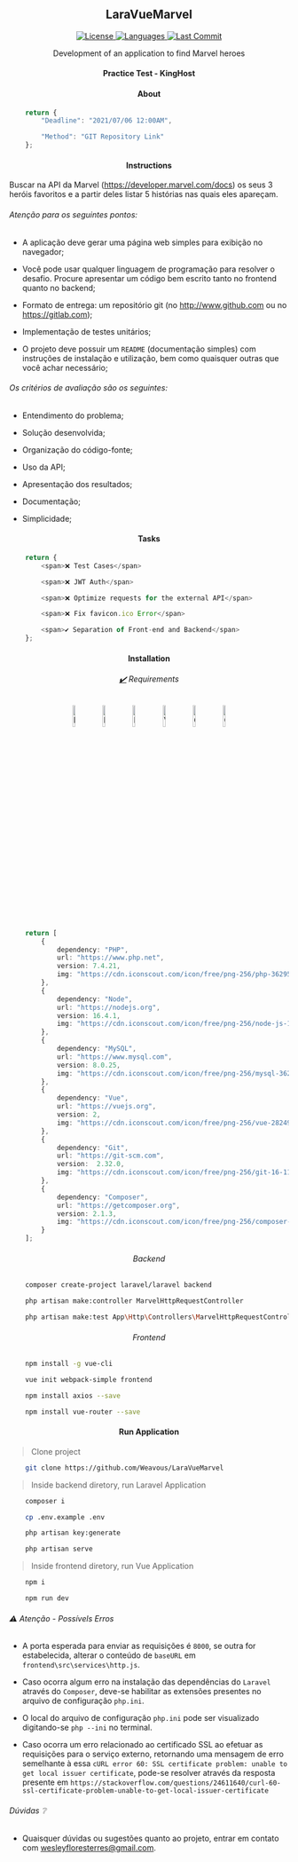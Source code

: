 <h2 align="center">LaraVueMarvel</h2>

<p align="center">
    <a href="#">
        <img alt="License" src="https://img.shields.io/github/license/Weavous/LaraVueMarvel">
    </a>
    <a href="#">
        <img alt="Languages" src="https://img.shields.io/github/languages/count/Weavous/LaraVueMarvel">
    </a>
    <a href="#">
        <img alt="Last Commit" src="https://img.shields.io/github/last-commit/Weavous/LaraVueMarvel">
    </a>
</p>

<p align="center">Development of an application to find Marvel heroes</p>

<h4 align="center">Practice Test - KingHost</h4>

<h4 align="center">About</h4>

```typescript
    return {
        "Deadline": "2021/07/06 12:00AM",

        "Method": "GIT Repository Link"
    };
```

<h4 align="center">Instructions</h4>

Buscar na API da Marvel (https://developer.marvel.com/docs) os seus 3 heróis favoritos e a partir deles listar 5 histórias nas quais eles apareçam.

<h6>Atenção para os seguintes pontos:</h6>

- A aplicação deve gerar uma página web simples para exibição no navegador;

- Você pode usar qualquer linguagem de programação para resolver o desafio. Procure apresentar um código bem escrito tanto no frontend quanto no backend;

- Formato de entrega: um repositório git (no http://www.github.com ou no https://gitlab.com);

- Implementação de testes unitários;

- O projeto deve possuir um `README` (documentação simples) com instruções de instalação e utilização, bem como quaisquer outras que você achar necessário;

<h6>Os critérios de avaliação são os seguintes:</h6>

- Entendimento do problema;

- Solução desenvolvida;

- Organização do código-fonte;

- Uso da API;

- Apresentação dos resultados;

- Documentação;

- Simplicidade;

<h4 align="center">Tasks</h4>

```typescript
    return {
        <span>❌ Test Cases</span>

        <span>❌ JWT Auth</span>

        <span>❌ Optimize requests for the external API</span>

        <span>❌ Fix favicon.ico Error</span>

        <span>✔️ Separation of Front-end and Backend</span>
    };
```

<h4 align="center">Installation</h4>

<h6 align="center"><a href="https://iconscout.com">✔️</a> Requirements</h6>

<p align="center">
    <img width="10%" src="https://cdn.iconscout.com/icon/free/png-256/php-3629567-3032350.png" alt="PHP Logo">
    <img width="10%" src="https://cdn.iconscout.com/icon/free/png-256/node-js-1-1174935.png" alt="Node Logo">
    <img width="10%" src="https://cdn.iconscout.com/icon/free/png-256/mysql-3628940-3030165.png" alt="MySQL Logo">
    <img width="10%" src="https://cdn.iconscout.com/icon/free/png-256/vue-282497.png" alt="Vue Logo">
    <img width="10%" src="https://cdn.iconscout.com/icon/free/png-256/git-16-1175195.png" alt="Git Logo">
    <img width="10%" src="https://cdn.iconscout.com/icon/free/png-256/composer-285363.png" alt="Composer Logo">
</p>

```typescript
    return [
        {
            dependency: "PHP",
            url: "https://www.php.net",
            version: 7.4.21,
            img: "https://cdn.iconscout.com/icon/free/png-256/php-3629567-3032350.png"
        },
        {
            dependency: "Node",
            url: "https://nodejs.org",
            version: 16.4.1,
            img: "https://cdn.iconscout.com/icon/free/png-256/node-js-1-1174935.png"
        },
        {
            dependency: "MySQL",
            url: "https://www.mysql.com",
            version: 8.0.25,
            img: "https://cdn.iconscout.com/icon/free/png-256/mysql-3628940-3030165.png"
        },
        {
            dependency: "Vue",
            url: "https://vuejs.org",
            version: 2,
            img: "https://cdn.iconscout.com/icon/free/png-256/vue-282497.png"
        },
        {
            dependency: "Git",
            url: "https://git-scm.com",
            version:  2.32.0,
            img: "https://cdn.iconscout.com/icon/free/png-256/git-16-1175195.png"
        },
        {
            dependency: "Composer",
            url: "https://getcomposer.org",
            version: 2.1.3,
            img: "https://cdn.iconscout.com/icon/free/png-256/composer-285363.png"
        }
    ];
```

<h6 align="center">Backend</h6>

```bash
    composer create-project laravel/laravel backend
```

```bash
    php artisan make:controller MarvelHttpRequestController
```

```bash
    php artisan make:test App\Http\Controllers\MarvelHttpRequestControllerTest
```

<h6 align="center">Frontend</h6>

```bash
    npm	install	-g vue-cli
```

```bash
    vue init webpack-simple frontend
```

```bash
    npm	install	axios --save
```

```bash
    npm install vue-router --save
```

<h4 align="center">Run Application</h4>

> Clone project

```bash
    git clone https://github.com/Weavous/LaraVueMarvel
```

> Inside backend diretory, run Laravel Application

```bash
    composer i
```

```bash
    cp .env.example .env
```

```bash
    php artisan key:generate
```

```bash
    php artisan serve
```

> Inside frontend diretory, run Vue Application

```bash
    npm i
```

```bash
    npm run dev
```

<h6>⚠️ Atenção - Possívels Erros</h6>

* A porta esperada para enviar as requisições é `8000`, se outra for estabelecida, alterar o conteúdo de `baseURL` em `frontend\src\services\http.js`.

* Caso ocorra algum erro na instalação das dependências do `Laravel` através do `Composer`, deve-se habilitar as extensões presentes no arquivo de configuração `php.ini`.

* O local do arquivo de configuração `php.ini` pode ser visualizado digitando-se `php --ini` no terminal.

* Caso ocorra um erro relacionado ao certificado SSL ao efetuar as requisições para o serviço externo, retornando uma mensagem de erro semelhante à essa `cURL error 60: SSL certificate problem: unable to get local issuer certificate`, pode-se resolver através da resposta presente em `https://stackoverflow.com/questions/24611640/curl-60-ssl-certificate-problem-unable-to-get-local-issuer-certificate`

<h6>Dúvidas ❔</h6>

* Quaisquer dúvidas ou sugestões quanto ao projeto, entrar em contato com <wesleyfloresterres@gmail.com>.
